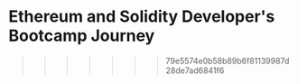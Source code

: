 
# Ethereum and Solidity Developer's Bootcamp Journey
>>>>>>> 79e5574e0b58b89b6f81139987d28de7ad6841f6
